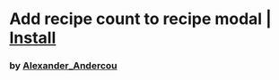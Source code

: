 # Add recipe count to recipe modal | [Install](https://raw.githubusercontent.com/InfiniteCraftCommunity/userscripts/master/userscripts/AddRecipeCountInModal/index.user.js)

### by [Alexander_Andercou](https://github.com/24sanduAlexandru)
